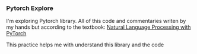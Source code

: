 ### Pytorch Explore

I'm exploring Pytorch library. All of this code and commentaries writen by my hands but according to the textbook: 
[Natural Language Processing with PyTorch](http://shop.oreilly.com/product/0636920063445.do)

This practice helps me with understand this library and the code
